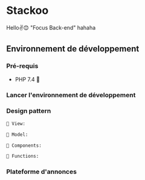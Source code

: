 # Stackoo

Hello✌😊
"Focus Back-end" hahaha

## Environnement de développement


### Pré-requis

- PHP 7.4 👐

### Lancer l'environnement de développement


### Design pattern

```bash
📂 View:  

📂 Model:  

📂 Components:  

📂 Functions: 
```
### Plateforme d'annonces

```bash

```